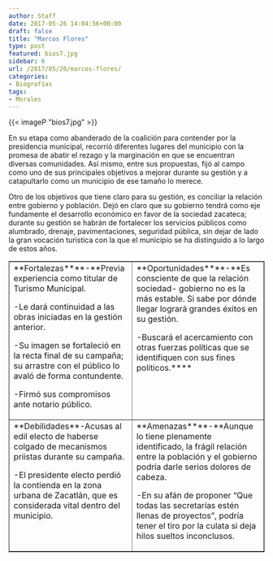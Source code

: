 ```yaml
---
author: Staff
date: 2017-05-26 14:04:56+00:00
draft: false
title: "Marcos Flores"
type: post
featured: bios7.jpg
sidebar: 6
url: /2017/05/26/marcos-flores/
categories:
- Biografías
tags:
- Morales
---
```


{{< imageP "bios7.jpg" >}}

En su etapa como abanderado de la coalición para contender por la presidencia municipal, recorrió diferentes lugares del municipio con la promesa de abatir el rezago y la marginación en que se encuentran diversas comunidades. Así mismo, entre sus propuestas, fijó al campo como uno de sus principales objetivos a mejorar durante su gestión y a catapultarlo como un municipio de ese tamaño lo merece.

Otro de los objetivos que tiene claro para su gestión, es conciliar la relación entre gobierno y población. Dejó en claro que su gobierno tendrá como eje fundamente el desarrollo económico en favor de la sociedad zacateca; durante su gestión se habrán de fortalecer los servicios públicos como alumbrado, drenaje, pavimentaciones, seguridad pública, sin dejar de lado la gran vocación turística con la que el municipio se ha distinguido a lo largo de estos años.
<table cellpadding="0" cellspacing="0" border="1" >
<tbody >
<tr >

<td width="299" valign="top" >**Fortalezas****-**Previa experiencia como titular de Turismo Municipal.

-Le dará continuidad a las obras iniciadas en la gestión anterior.

-Su imagen se fortaleció en la recta final de su campaña; su arrastre con el público lo avaló de forma contundente.

-Firmó sus compromisos ante notario público.
</td>

<td width="299" valign="top" >**Oportunidades****-**Es consciente de que la relación sociedad- gobierno no es la más estable. Si sabe por dónde llegar logrará grandes éxitos en su gestión.

-Buscará el acercamiento con otras fuerzas políticas que se identifiquen con sus fines políticos.****
</td>
</tr>
<tr >

<td width="299" valign="top" >**Debilidades**-Acusas al edil electo de haberse colgado de mecanismos priistas durante su campaña.

-El presidente electo perdió la contienda en la zona urbana de Zacatlán, que es considerada vital dentro del municipio.
</td>

<td width="299" valign="top" >**Amenazas****-**Aunque lo tiene plenamente identificado, la frágil relación entre la población y el gobierno podría darle serios dolores de cabeza.

-En su afán de proponer “Que todas las secretarías estén llenas de proyectos”, podría tener el tiro por la culata si deja hilos sueltos inconclusos.
</td>
</tr>
</tbody>
</table>		
